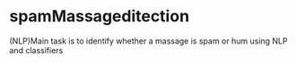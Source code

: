 # spamMassageditection
(NLP)Main task is to identify whether a massage is spam or hum using NLP and classifiers
